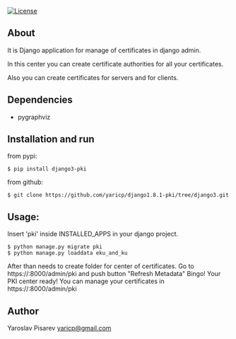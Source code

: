 [![License](https://img.shields.io/badge/License-MIT-yellow.svg)](https://opensource.org/licenses/MIT)

## About
It is Django application for manage of certificates in django admin.

In this center you can create certificate authorities for all your certificates.

Also you can create certificates for servers and for clients. 


## Dependencies

* pygraphviz


## Installation and run

from pypi:

    $ pip install django3-pki
    
from github:

    $ git clone https://github.com/yaricp/django1.8.1-pki/tree/django3.git


## Usage:

Insert 'pki' inside INSTALLED_APPS in your django project.

    $ python manage.py migrate pki
    $ python manage.py loaddata eku_and_ku
    
After than needs to create folder for center of certificates.
Go to https://<yourserver>:8000/admin/pki and push button "Refresh Metadata"
Bingo! Your PKI center ready!
You can manage your certificates in https://<yourserver>:8000/admin/pki

## Author
Yaroslav Pisarev
yaricp@gmail.com



